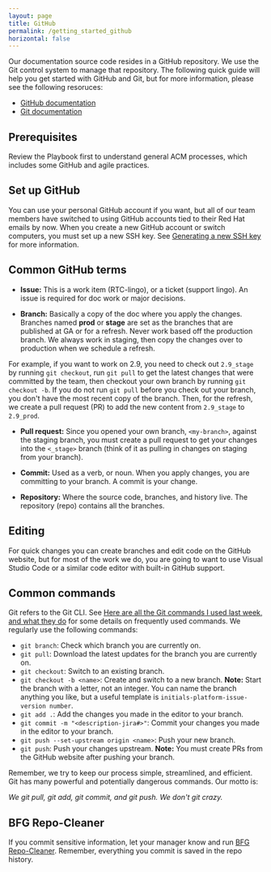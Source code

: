```yaml
---
layout: page
title: GitHub
permalink: /getting_started_github
horizontal: false
---
```


Our documentation source code resides in a GitHub repository. We use the Git control system to manage that repository. The following quick guide will help you get started with GitHub and Git, but for more information, please see the following resoruces:

- [GitHub documentation](https://docs.github.com/)
- [Git documentation](https://git-scm.com/doc)

## Prerequisites

Review the Playbook first to understand general ACM processes, which includes some GitHub and agile practices.

## Set up GitHub

You can use your personal GitHub account if you want, but all of our team members have switched to using GitHub accounts tied to their Red Hat emails by now. When you create a new GitHub account or switch computers, you must set up a new SSH key. See [Generating a new SSH key](https://docs.github.com/en/authentication/connecting-to-github-with-ssh/generating-a-new-ssh-key-and-adding-it-to-the-ssh-agent) for more information.

## Common GitHub terms

- **Issue:** This is a work item (RTC-lingo), or a ticket (support lingo). An issue is required for doc work or major decisions.

- **Branch:** Basically a copy of the doc where you apply the changes. Branches named **prod** or **stage** are set as the branches that are published at GA or for a refresh. Never work based off the production branch. We always work in staging, then copy the changes over to production when we schedule a refresh.

For example, if you want to work on 2.9, you need to check out `2.9_stage` by running `git checkout`, run `git pull` to get the latest changes that were committed by the team, then checkout your own branch by running `git checkout -b`. If you do not run `git pull` before you check out your branch, you don't have the most recent copy of the branch. Then, for the refresh, we create a pull request (PR) to add the new content from `2.9_stage` to `2.9_prod`.
  
- **Pull request:** Since you opened your own branch, `<my-branch>`, against the staging branch, you must create a pull request to get your changes into the `<_stage>` branch (think of it as pulling in changes on staging from your branch).
  
- **Commit:** Used as a verb, or noun. When you apply changes, you are committing to your branch. A commit is your change.
  
- **Repository:** Where the source code, branches, and history live. The repository (repo) contains all the branches.

## Editing
   
For quick changes you can create branches and edit code on the GitHub website, but for most of the work we do, you are going to want to use Visual Studio Code or a similar code editor with built-in GitHub support.

## Common commands

Git refers to the Git CLI. See [Here are all the Git commands I used last week, and what they do](https://www.freecodecamp.org/news/git-cheat-sheet-and-best-practices-c6ce5321f52/) for some details on frequently used commands. We regularly use the following commands:

- `git branch`: Check which branch you are currently on. 
- `git pull`: Download the latest updates for the branch you are currently on.
- `git checkout`: Switch to an existing branch.
- `git checkout -b <name>`: Create and switch to a new branch.
   **Note:** Start the branch with a letter, not an integer. You can name the branch anything you like, but a useful template is `initials-platform-issue-version number`.
- `git add .`: Add the changes you made in the editor to your branch. 
- `git commit -m "<description-jira#>"`: Commit your changes you made in the editor to your branch. 
- `git push --set-upstream origin <name>`: Push your new branch.
- `git push`: Push your changes upstream.
   **Note:** You must create PRs from the GitHub website after pushing your branch.

Remember, we try to keep our process simple, streamlined, and efficient. Git has many powerful and potentially dangerous commands. Our motto is:

_We git pull, git add, git commit, and git push. We don't git crazy._

## BFG Repo-Cleaner

If you commit sensitive information, let your manager know and run [BFG Repo-Cleaner](https://rtyley.github.io/bfg-repo-cleaner/). Remember, everything you commit is saved in the repo history.
